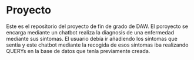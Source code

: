 # Proyecto
Este es el repositorio del proyecto de fin de grado de DAW.
El poroyecto se encarga mediante un chatbot realiza la diagnosis de una enfermedad mediante sus síntomas.
El usuario debía ir añadiendo los síntomas que sentía y este chatbot mediante la recogida de esos síntomas iba realizando QUERYs en la base de datos que tenía previamente creada.
